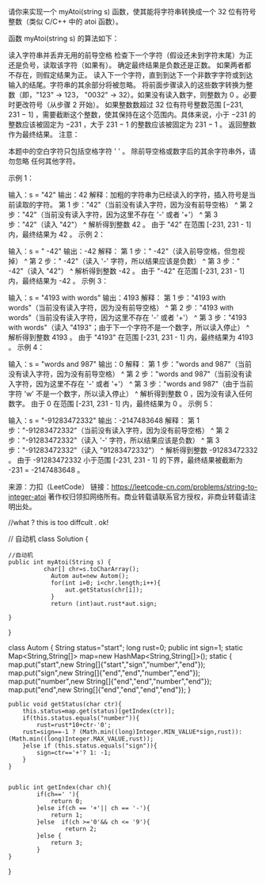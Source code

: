 请你来实现一个 myAtoi(string s) 函数，使其能将字符串转换成一个 32 位有符号整数（类似 C/C++ 中的 atoi 函数）。

函数 myAtoi(string s) 的算法如下：

读入字符串并丢弃无用的前导空格
检查下一个字符（假设还未到字符末尾）为正还是负号，读取该字符（如果有）。 确定最终结果是负数还是正数。 如果两者都不存在，则假定结果为正。
读入下一个字符，直到到达下一个非数字字符或到达输入的结尾。字符串的其余部分将被忽略。
将前面步骤读入的这些数字转换为整数（即，"123" -> 123， "0032" -> 32）。如果没有读入数字，则整数为 0 。必要时更改符号（从步骤 2 开始）。
如果整数数超过 32 位有符号整数范围 [−231,  231 − 1] ，需要截断这个整数，使其保持在这个范围内。具体来说，小于 −231 的整数应该被固定为 −231 ，大于 231 − 1 的整数应该被固定为 231 − 1 。
返回整数作为最终结果。
注意：

本题中的空白字符只包括空格字符 ' ' 。
除前导空格或数字后的其余字符串外，请勿忽略 任何其他字符。
 

示例 1：

输入：s = "42"
输出：42
解释：加粗的字符串为已经读入的字符，插入符号是当前读取的字符。
第 1 步："42"（当前没有读入字符，因为没有前导空格）
         ^
第 2 步："42"（当前没有读入字符，因为这里不存在 '-' 或者 '+'）
         ^
第 3 步："42"（读入 "42"）
           ^
解析得到整数 42 。
由于 "42" 在范围 [-231, 231 - 1] 内，最终结果为 42 。
示例 2：

输入：s = "   -42"
输出：-42
解释：
第 1 步："   -42"（读入前导空格，但忽视掉）
            ^
第 2 步："   -42"（读入 '-' 字符，所以结果应该是负数）
             ^
第 3 步："   -42"（读入 "42"）
               ^
解析得到整数 -42 。
由于 "-42" 在范围 [-231, 231 - 1] 内，最终结果为 -42 。
示例 3：

输入：s = "4193 with words"
输出：4193
解释：
第 1 步："4193 with words"（当前没有读入字符，因为没有前导空格）
         ^
第 2 步："4193 with words"（当前没有读入字符，因为这里不存在 '-' 或者 '+'）
         ^
第 3 步："4193 with words"（读入 "4193"；由于下一个字符不是一个数字，所以读入停止）
             ^
解析得到整数 4193 。
由于 "4193" 在范围 [-231, 231 - 1] 内，最终结果为 4193 。
示例 4：

输入：s = "words and 987"
输出：0
解释：
第 1 步："words and 987"（当前没有读入字符，因为没有前导空格）
         ^
第 2 步："words and 987"（当前没有读入字符，因为这里不存在 '-' 或者 '+'）
         ^
第 3 步："words and 987"（由于当前字符 'w' 不是一个数字，所以读入停止）
         ^
解析得到整数 0 ，因为没有读入任何数字。
由于 0 在范围 [-231, 231 - 1] 内，最终结果为 0 。
示例 5：

输入：s = "-91283472332"
输出：-2147483648
解释：
第 1 步："-91283472332"（当前没有读入字符，因为没有前导空格）
         ^
第 2 步："-91283472332"（读入 '-' 字符，所以结果应该是负数）
          ^
第 3 步："-91283472332"（读入 "91283472332"）
                     ^
解析得到整数 -91283472332 。
由于 -91283472332 小于范围 [-231, 231 - 1] 的下界，最终结果被截断为 -231 = -2147483648 。
 

来源：力扣（LeetCode）
链接：https://leetcode-cn.com/problems/string-to-integer-atoi
著作权归领扣网络所有。商业转载请联系官方授权，非商业转载请注明出处。


//what ? this is too diffcult .  ok! 


// 自动机
class Solution {

    //自动机
    public int myAtoi(String s) {
              char[] chr=s.toCharArray();
                Autom aut=new Autom();
                for(int i=0; i<chr.length;i++){
                    aut.getStatus(chr[i]);
                }
                return (int)aut.rust*aut.sign;

    }

}

class Autom {
    String status="start";
         long rust=0;
    public int sign=1;
     static  Map<String,String[]> map=new HashMap<String,String[]>();
     static {
         map.put("start",new String[]{"start","sign","number","end"});
         map.put("sign",new String[]{"end","end","number","end"});
         map.put("number",new String[]{"end","end","number","end"});
         map.put("end",new String[]{"end","end","end","end"});
     }

    public void getStatus(char ctr){
        this.status=map.get(status)[getIndex(ctr)];
        if(this.status.equals("number")){
            rust=rust*10+ctr-'0';
        rust=sign==-1 ? (Math.min((long)Integer.MIN_VALUE*sign,rust)):(Math.min((long)Integer.MAX_VALUE,rust));
        }else if (this.status.equals("sign")){
            sign=ctr=='+'? 1: -1;
        }
    }


    public int getIndex(char ch){
            if(ch==' '){
                return 0;
            }else if(ch == '+'|| ch == '-'){
                return 1;
            }else  if(ch >='0'&& ch <= '9'){
                    return 2;
            }else {
                return 3;
            }
    }
}

